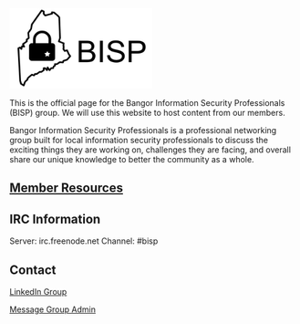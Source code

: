 <img src="images/bisp_logo.png" height="140px" width="250px">

This is the official page for the Bangor Information Security Professionals (BISP) group. We will use this website to host content from our members. 

Bangor Information Security Professionals is a professional networking group built for local information security professionals to discuss the exciting things they are working on, challenges they are facing, and overall share our unique knowledge to better the community as a whole.

## [Member Resources](/resources)

## IRC Information 

Server: irc.freenode.net
Channel: #bisp

## Contact
[LinkedIn Group](https://www.linkedin.com/groups/7054424)

[Message Group Admin](mailto:cory[dot]cavanagh[at]gmail[dot]com) 
